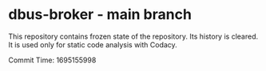# dbus-broker - main branch

This repository contains frozen state of the repository.
Its history is cleared. It is used only for static code
analysis with Codacy.

Commit Time: 1695155998